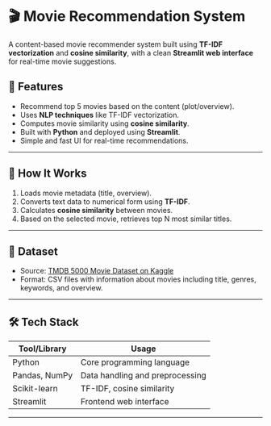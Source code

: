 
# 🎬 Movie Recommendation System

A content-based movie recommender system built using **TF-IDF vectorization** and **cosine similarity**, with a clean **Streamlit web interface** for real-time movie suggestions.

## 📌 Features

- Recommend top 5 movies based on the content (plot/overview).
- Uses **NLP techniques** like TF-IDF vectorization.
- Computes movie similarity using **cosine similarity**.
- Built with **Python** and deployed using **Streamlit**.
- Simple and fast UI for real-time recommendations.

---

## 🧠 How It Works

1. Loads movie metadata (title, overview).
2. Converts text data to numerical form using **TF-IDF**.
3. Calculates **cosine similarity** between movies.
4. Based on the selected movie, retrieves top N most similar titles.

---

## 📁 Dataset

- Source: [TMDB 5000 Movie Dataset on Kaggle](https://www.kaggle.com/datasets/tmdb/tmdb-movie-metadata)
- Format: CSV files with information about movies including title, genres, keywords, and overview.

---

## 🛠 Tech Stack

| Tool/Library     | Usage                          |
|------------------|--------------------------------|
| Python           | Core programming language      |
| Pandas, NumPy    | Data handling and preprocessing|
| Scikit-learn     | TF-IDF, cosine similarity      |
| Streamlit        | Frontend web interface         |

---



